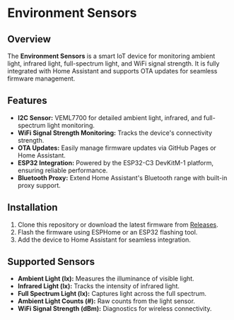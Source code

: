 # Environment Sensors

## Overview
The **Environment Sensors** is a smart IoT device for monitoring ambient light, infrared light, full-spectrum light, and WiFi signal strength. It is fully integrated with Home Assistant and supports OTA updates for seamless firmware management.

## Features
- **I2C Sensor:** VEML7700 for detailed ambient light, infrared, and full-spectrum light monitoring.
- **WiFi Signal Strength Monitoring:** Tracks the device's connectivity strength.
- **OTA Updates:** Easily manage firmware updates via GitHub Pages or Home Assistant.
- **ESP32 Integration:** Powered by the ESP32-C3 DevKitM-1 platform, ensuring reliable performance.
- **Bluetooth Proxy:** Extend Home Assistant's Bluetooth range with built-in proxy support.

## Installation
1. Clone this repository or download the latest firmware from [Releases](https://github.com/vertex-automation/environment-sensors/releases).
2. Flash the firmware using ESPHome or an ESP32 flashing tool.
3. Add the device to Home Assistant for seamless integration.

## Supported Sensors
- **Ambient Light (lx):** Measures the illuminance of visible light.
- **Infrared Light (lx):** Tracks the intensity of infrared light.
- **Full Spectrum Light (lx):** Captures light across the full spectrum.
- **Ambient Light Counts (#):** Raw counts from the light sensor.
- **WiFi Signal Strength (dBm):** Diagnostics for wireless connectivity.
